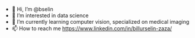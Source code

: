 - 👋 Hi, I’m @bselin
- 👀 I’m interested in data science
- 🌱 I’m currently learning computer vision, specialized on medical imaging
- 📫 How to reach me https://www.linkedin.com/in/billurselin-zaza/

<!---
bselin/bselin is a ✨ special ✨ repository because its `README.md` (this file) appears on your GitHub profile.
You can click the Preview link to take a look at your changes.
--->
